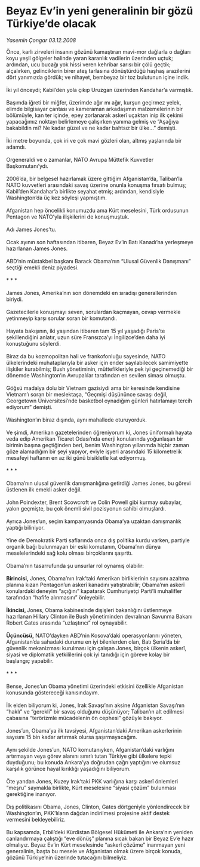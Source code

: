 # Beyaz Ev’in yeni generalinin bir gözü Türkiye’de olacak

*Yasemin Çongar 03.12.2008*

<div class="taraf_structure_2col_1zq">
<div class="margen_n">



 <p>Önce, karlı zirveleri insanın gözünü kamaştıran mavi-mor dağlarla o dağları koyu yeşil gölgeler halinde yaran karanlık vadilerin üzerinden uçtuk; ardından, ucu bucağı yok hissi veren kehribar sarısı bir çölü geçtik; alçalırken, gelinciklerin birer ateş tarlasına dönüştürdüğü haşhaş arazilerini dört yanımızda gördük; ve nihayet, bembeyaz bir toz bulutunun içine indik. <br/><br/>İki yıl önceydi; Kabil’den yola çıkıp Uruzgan üzerinden Kandahar’a varmıştık. <br/><br/>Başımda iğreti bir miğfer, üzerimde ağır mı ağır, kurşun geçirmez yelek, elimde bilgisayar çantası ve kameraman arkadaşımın malzemelerinin bir bölümüyle, kan ter içinde, epey zorlanarak askerî uçaktan inip ilk çekimi yapacağımız noktayı belirlemeye çalışırken yanıma gelmiş ve “Aşağıya bakabildin mi? Ne kadar güzel ve ne kadar bahtsız bir ülke...” demişti. <br/><br/>İki metre boyunda, çok iri ve çok mavi gözleri olan, altmış yaşlarında bir adamdı. <br/><br/>Orgeneraldi ve o zamanlar, NATO Avrupa Müttefik Kuvvetler Başkomutanı’ydı. <br/><br/>2006’da, bir belgesel hazırlamak üzere gittiğim Afganistan’da, Taliban’la NATO kuvvetleri arasındaki savaş üzerine onunla konuşma fırsatı bulmuş; Kabil’den Kandahar’a birlikte seyahat etmiş; ardından, kendisiyle Washington’da üç kez söyleşi yapmıştım. <br/><br/>Afganistan hep öncelikli konumuzdu ama Kürt meselesini, Türk ordusunun Pentagon ve NATO’yla ilişkilerini de konuşmuştuk. <br/><br/>Adı James Jones’tu. <br/><br/>Ocak ayının son haftasından itibaren, Beyaz Ev’in Batı Kanadı’na yerleşmeye hazırlanan James Jones. <br/><br/>ABD’nin müstakbel başkanı Barack Obama’nın “Ulusal Güvenlik Danışmanı” seçtiği emekli deniz piyadesi. <br/><br/>* * * <br/><br/>James Jones, Amerika’nın son dönemdeki en sıradışı generallerinden biriydi. <br/><br/>Gazetecilerle konuşmayı seven, sorulardan kaçmayan, cevap vermekle yetinmeyip karşı sorular soran bir komutandı. <br/><br/>Hayata bakışının, iki yaşından itibaren tam 15 yıl yaşadığı Paris’te şekillendiğini anlatır, uzun süre Fransızca’yı İngilizce’den daha iyi konuştuğunu söylerdi. <br/><br/>Biraz da bu kozmopolitan hali ve frankofonluğu sayesinde, NATO ülkelerindeki muhataplarıyla bir asker için ender sayılabilecek samimiyette ilişkiler kurabilmiş; Bush yönetiminin, müttefikleriyle pek iyi geçinemediği bir dönemde Washington’ın Avrupalılar tarafından en sevilen siması olmuştu. <br/><br/>Göğsü madalya dolu bir Vietnam gazisiydi ama bir keresinde kendisine Vietnam’ı soran bir meslektaşa, “Geçmişi düşününce savaşı değil, Georgetown Üniversitesi’nde basketbol oynadığım günleri hatırlamayı tercih ediyorum” demişti. <br/><br/>Washington’ın biraz dışında, aynı mahallede oturuyorduk. <br/><br/>Ve şimdi, Amerikan gazetelerinden öğreniyorum ki, Jones üniformalı hayata veda edip Amerikan Ticaret Odası’nda enerji konularında yoğunlaşan bir birimin başına geçtiğinden beri, benim Washington yıllarımda hiçbir zaman göze alamadığım bir şeyi yapıyor, eviyle işyeri arasındaki 15 kilometrelik mesafeyi haftanın en az iki günü bisikletle kat ediyormuş. <br/><br/>* * * <br/><br/>Obama’nın ulusal güvenlik danışmanlığına getirdiği James Jones, bu görevi üstlenen ilk emekli asker değil. <br/><br/>John Poindexter, Brent Scowcroft ve Colin Powell gibi kurmay subaylar, yakın geçmişte, bu çok önemli sivil pozisyonun sahibi olmuşlardı. <br/><br/>Ayrıca Jones’un, seçim kampanyasında Obama’ya uzaktan danışmanlık yaptığı biliniyor. <br/><br/>Yine de Demokratik Parti saflarında onca dış politika kurdu varken, partiyle organik bağı bulunmayan bir eski komutanın, Obama’nın dünya meselelerindeki sağ kolu olması birçoklarını şaşırttı. <br/><br/>Obama’nın tasarrufunda şu unsurlar rol oynamış olabilir:<b> <br/><br/>Birincisi,</b> Jones, Obama’nın Irak’taki Amerikan birliklerinin sayısını azaltma planına kızan Pentagon’un askerî kanadını yatıştırabilir; Obama’nın askerî konulardaki deneyim “açığını” kapatarak Cumhuriyetçi Parti’li muhalifler tarafından “hafife alınmasını” önleyebilir.<b> <br/><br/>İkincisi, </b>Jones, Obama kabinesinde<b> </b>dışişleri bakanlığını üstlenmeye hazırlanan Hillary Clinton ile<b> </b>Bush yönetiminden devralınan Savunma Bakanı Robert Gates arasında “uzlaştırıcı” rol oynayabilir. <b><br/><br/>Üçüncüsü,</b> NATO’dayken ABD’nin Kosova’daki operasyonlarını yöneten, Afganistan’da sahadaki durumu en iyi bilenlerden olan, Batı Şeria’da bir güvenlik mekanizması kurulması için çalışan Jones, birçok ülkenin askerî, siyasi ve diplomatik yetkililerini çok iyi tanıdığı için göreve kolay bir başlangıç yapabilir. <br/><br/>* * * <br/><br/>Bense, Jones’un Obama yönetimi üzerindeki etkisini özellikle Afganistan konusunda göstereceği kanısındayım. <br/><br/>İlk elden biliyorum ki, Jones, Irak Savaşı’nın aksine Afganistan Savaşı’nın “haklı” ve “gerekli” bir savaş olduğunu düşünüyor; Taliban’ın alt edilmesi çabasına “terörizmle mücadelenin ön cephesi” gözüyle bakıyor. <br/><br/>Jones’un, Obama’ya ilk tavsiyesi, Afganistan’daki Amerikan askerlerinin sayısını 15 bin kadar artırmak olursa şaşırmayacağım. <br/><br/>Aynı şekilde Jones’un, NATO komutanıyken, Afganistan’daki varlığını artırmayan veya görev alanını sınırlı tutan Türkiye gibi ülkelere tepki duyduğunu; bu konuda Ankara’ya doğrudan çağrı yaptığını ve olumsuz karşılık görünce hayal kırıklığı yaşadığını biliyorum. <br/><br/>Öte yandan Jones, Kuzey Irak’taki PKK varlığına karşı askerî önlemleri “meşru” saymakla birlikte, Kürt meselesine “siyasi çözüm” bulunması gerektiğine inanıyor. <br/><br/>Dış politikasını Obama, Jones, Clinton, Gates dörtgeniyle yönlendirecek bir Washington’ın, PKK’lıların dağdan indirilmesi projesine aktif destek vermesini bekleyebiliriz. <br/><br/>Bu kapsamda, Erbil’deki Kürdistan Bölgesel Hükümeti ile Ankara’nın yeniden canlandırmaya çalıştığı “eve dönüş” planına sıcak bakan bir Beyaz Ev’e hazır olmalıyız. Beyaz Ev’in Kürt meselesinde “askerî çözüme” inanmayan yeni generalinin, başta bu mesele ve Afganistan olmak üzere birçok konuda, gözünü Türkiye’nin üzerinde tutacağını bilmeliyiz.</p>

<br/>


<div id="taraf_not">
</div>

</div>


</div>
